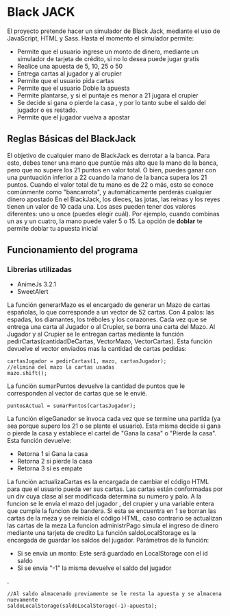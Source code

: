 # Black JACK
El proyecto pretende hacer un simulador de Black Jack, mediante el uso de JavaScript, HTML y Sass.
Hasta el momento el simulador permite:

 - Permite que el usuario ingrese un monto de dinero, mediante un simulador de tarjeta de crédito, si no lo desea puede jugar gratis
 - Realice una apuesta de 5, 10, 25 o 50 
 - Entrega cartas al jugador y al crupier
 - Permite que el usuario pida cartas
 - Permite que el usuario Doble la apuesta 
 - Permite plantarse, y si el puntaje es menor a 21 jugara el crupier
 - Se decide si gana o pierde la casa , y por lo tanto sube el saldo del jugador o es restado.
 - Permite que el jugador vuelva a apostar
 
##  Reglas Básicas del BlackJack
El objetivo de cualquier mano de BlackJack es derrotar a la banca. Para esto, debes tener una mano que puntúe más alto que la mano de la banca, pero que no supere los 21 puntos en valor total. O bien, puedes ganar con una puntuación inferior a 22 cuando la mano de la banca supera los 21 puntos. Cuando el valor total de tu mano es de 22 o más, esto se conoce comúnmente como "bancarrota", y automáticamente perderás cualquier dinero apostado
En el BlackJack, los dieces, las jotas, las reinas y los reyes tienen un valor de 10 cada una. Los ases pueden tener dos valores diferentes: uno u once (puedes elegir cuál). Por ejemplo, cuando combinas un as y un cuatro, la mano puede valer 5 o 15.
La opción de **doblar** te permite doblar tu apuesta inicial

## Funcionamiento del programa
### Librerias utilizadas 
 - AnimeJs 3.2.1
 - SweetAlert

La función generarMazo es el encargado de generar un Mazo de cartas españolas, lo que corresponde a un vector de 52 cartas. Con 4 palos: las espadas, los diamantes, los tréboles y los corazones.
Cada vez que se entrega una carta al Jugador o al Crupier, se borra una carta del Mazo.
Al Jugador y al Crupier se le entregan cartas mediante la función pedirCartas(cantidadDeCartas, VectorMazo, VectorCartas). Esta función devuelve el vector enviados mas la cantidad de cartas pedidas:

    cartasJugador = pedirCartas(1, mazo, cartasJugador);
    //elimina del mazo la cartas usadas
    mazo.shift();
   La función sumarPuntos devuelve la cantidad de puntos que le corresponden al vector de cartas que se le envié. 

    puntosActual = sumarPuntos(cartasJugador);
   
La función eligeGanador se invoca cada vez que se termine una partida (ya sea porque supero los 21 o se plante el usuario). Esta misma decide si gana o pierde la casa y establece el cartel de "Gana la casa" o "Pierde la casa". Esta función devuelve: 

 -  Retorna 1 si Gana la casa
 - Retorna 2 si pierde la casa
 - Retorna 3 si es empate

La función actualizaCartas es la encargada de cambiar el código HTML para que el usuario pueda ver sus cartas. Las cartas están conformadas por un div cuya clase al ser modificada determina su numero y palo. A la funcion se le envía el mazo del jugador , del crupier y una variable entera que cumple la funcion de bandera. Si esta se encuentra en 1 se borran las cartas de la meza y se reinicia el código HTML, caso contrario se actualizan las cartas de la meza 
La funcion administrPago simula el ingreso de dinero mediante una tarjeta de credito
La función saldoLocalStorage es la encargada de guardar los saldos del jugador. Parámetros de la función:

 - Si se envía un monto: Este será guardado en LocalStorage con el id saldo
 - Si se envia "-1" la misma devuelve el saldo del jugador 

.

    //Al saldo almacenado previamente se le resta la apuesta y se almacena nuevamente 
    saldoLocalStorage(saldoLocalStorage(-1)-apuesta);

 
 


 
